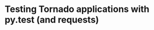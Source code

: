 Testing Tornado applications with py.test (and requests)
========================================================
